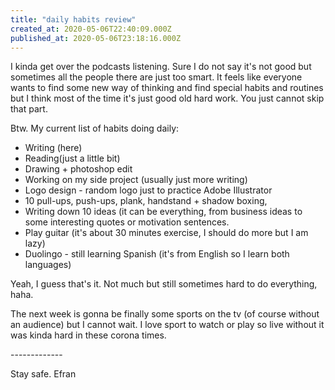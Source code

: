 ```yaml
---
title: "daily habits review"
created_at: 2020-05-06T22:40:09.000Z
published_at: 2020-05-06T23:18:16.000Z
---
```

I kinda get over the podcasts listening. Sure I do not say it's not good but sometimes all the people there are just too smart. It feels like everyone wants to find some new way of thinking and find special habits and routines but I think most of the time it's just good old hard work. You just cannot skip that part. 

Btw. My current list of habits doing daily:

*   Writing (here)
*   Reading(just a little bit)
*   Drawing + photoshop edit
*   Working on my side project (usually just more writing)
*   Logo design - random logo just to practice Adobe Illustrator
*   10 pull-ups, push-ups, plank, handstand + shadow boxing,
*   Writing down 10 ideas (it can be everything, from business ideas to some interesting quotes or motivation sentences.
*   Play guitar (it's about 30 minutes exercise, I should do more but I am lazy)
*   Duolingo - still learning Spanish (it's from English so I learn both languages)

Yeah, I guess that's it. Not much but still sometimes hard to do everything, haha.

The next week is gonna be finally some sports on the tv (of course without an audience) but I cannot wait. I love sport to watch or play so live without it was kinda hard in these corona times. 

\-------------

Stay safe. Efran
